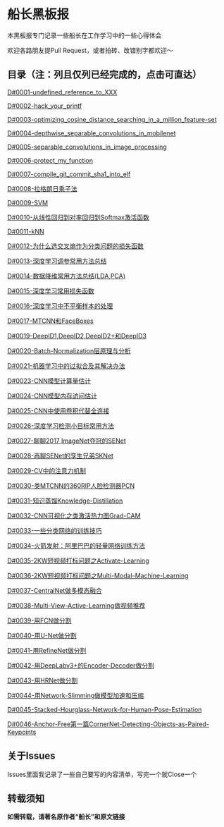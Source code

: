 # 船长黑板报

本黑板报专门记录一些船长在工作学习中的一些心得体会

欢迎各路朋友提Pull Request，或者拍砖、改错别字都欢迎～

## 目录（注：列且仅列已经完成的，点击可直达）

[D#0001-undefined_reference_to_XXX](https://github.com/Captain1986/CaptainBlackboard/blob/master/D%230001-undefined_reference_to_XXX/D%230001.md)

[D#0002-hack_your_printf](https://github.com/Captain1986/CaptainBlackboard/blob/master/D%230002-hack_your_printf/D%230002.md)

[D#0003-optimizing_cosine_distance_searching_in_a_million_feature-set](https://github.com/Captain1986/CaptainBlackboard/blob/master/D%230003-optimizing_cosine_distance_searching_in_a_million_feature-set/D%230003.md)

[D#0004-depthwise_separable_convolutions_in_mobilenet](https://github.com/Captain1986/CaptainBlackboard/blob/master/D%230004-depthwise_separable_convolutions_in_mobilenet/D%230004.md)

[D#0005-separable_convolutions_in_image_processing](https://github.com/Captain1986/CaptainBlackboard/blob/master/D%230005-separable_convolutions_in_image_processing/D%230005.md)

[D#0006-protect_my_function](https://github.com/Captain1986/CaptainBlackboard/blob/master/D%230006-protect_my_function/D%230006.md)

[D#0007-compile_git_commit_sha1_into_elf](https://github.com/Captain1986/CaptainBlackboard/blob/master/D%230007-compile_git_commit_sha1_into_elf/D%230007.md)

[D#0008-拉格朗日乘子法](https://github.com/Captain1986/CaptainBlackboard/blob/master/D%230008-%E6%8B%89%E6%A0%BC%E6%9C%97%E6%97%A5%E4%B9%98%E5%AD%90%E6%B3%95/D%230008.md)

[D#0009-SVM](https://github.com/Captain1986/CaptainBlackboard/blob/master/D%230009-SVM/D%230009.md)

[D#0010-从线性回归到对率回归到Softmax激活函数](https://github.com/Captain1986/CaptainBlackboard/blob/master/D%230010-%E4%BB%8E%E7%BA%BF%E6%80%A7%E5%9B%9E%E5%BD%92%E5%88%B0%E5%AF%B9%E7%8E%87%E5%9B%9E%E5%BD%92%E5%88%B0Softmax%E6%BF%80%E6%B4%BB%E5%87%BD%E6%95%B0/D%230010.md)

[D#0011-kNN](https://github.com/Captain1986/CaptainBlackboard/blob/master/D%230011-kNN/D%230011.md)

[D#0012-为什么选交叉熵作为分类问题的损失函数](https://github.com/Captain1986/CaptainBlackboard/blob/master/D%230012-%E4%B8%BA%E4%BB%80%E4%B9%88%E9%80%89%E4%BA%A4%E5%8F%89%E7%86%B5%E4%BD%9C%E4%B8%BA%E5%88%86%E7%B1%BB%E9%97%AE%E9%A2%98%E7%9A%84%E6%8D%9F%E5%A4%B1%E5%87%BD%E6%95%B0/D%230012.md)

[D#0013-深度学习调参常用方法总结](https://github.com/Captain1986/CaptainBlackboard/blob/master/D%230013-%E6%B7%B1%E5%BA%A6%E5%AD%A6%E4%B9%A0%E8%B0%83%E5%8F%82%E5%B8%B8%E7%94%A8%E6%96%B9%E6%B3%95%E6%80%BB%E7%BB%93/D%230013.md)

[D#0014-数据降维常用方法总结(LDA,PCA)](https://github.com/Captain1986/CaptainBlackboard/blob/master/D%230014-%E6%95%B0%E6%8D%AE%E9%99%8D%E7%BB%B4%E5%B8%B8%E7%94%A8%E6%96%B9%E6%B3%95%E6%80%BB%E7%BB%93(LDA%2CPCA)/D%230014.md)

[D#0015-深度学习常用损失函数](https://github.com/Captain1986/CaptainBlackboard/blob/master/D%230015-%E6%B7%B1%E5%BA%A6%E5%AD%A6%E4%B9%A0%E5%B8%B8%E7%94%A8%E6%8D%9F%E5%A4%B1%E5%87%BD%E6%95%B0/D%230015.md)

[D#0016-深度学习中不平衡样本的处理](https://github.com/Captain1986/CaptainBlackboard/blob/master/D%230016-%E6%B7%B1%E5%BA%A6%E5%AD%A6%E4%B9%A0%E4%B8%AD%E4%B8%8D%E5%B9%B3%E8%A1%A1%E6%A0%B7%E6%9C%AC%E7%9A%84%E5%A4%84%E7%90%86/D%230016.md)

[D#0017-MTCNN和FaceBoxes](https://github.com/Captain1986/CaptainBlackboard/blob/master/D%230017-MTCNN%E5%92%8CFaceBoxes/D%230017.md)

[D#0019-DeepID1,DeepID2,DeepID2+和DeepID3](https://github.com/Captain1986/CaptainBlackboard/blob/master/D%230019-DeepID1%2CDeepID2%2CDeepID2%2B%E5%92%8CDeepID3/D%230019.md)

[D#0020-Batch-Normalization层原理与分析](https://github.com/Captain1986/CaptainBlackboard/blob/master/D%230020-Batch-Normalization%E5%B1%82%E5%8E%9F%E7%90%86%E4%B8%8E%E5%88%86%E6%9E%90/D%230020.md)

[D#0021-机器学习中的过拟合及其解决办法](https://github.com/Captain1986/CaptainBlackboard/blob/master/D%230021-%E6%9C%BA%E5%99%A8%E5%AD%A6%E4%B9%A0%E4%B8%AD%E7%9A%84%E8%BF%87%E6%8B%9F%E5%90%88%E5%8F%8A%E5%85%B6%E8%A7%A3%E5%86%B3%E5%8A%9E%E6%B3%95/D%230021.md)

[D#0023-CNN模型计算量估计](https://github.com/Captain1986/CaptainBlackboard/blob/master/D%230023-CNN%E6%A8%A1%E5%9E%8B%E8%AE%A1%E7%AE%97%E9%87%8F%E4%BC%B0%E8%AE%A1/D%230023.md)

[D#0024-CNN模型内存访问估计](https://github.com/Captain1986/CaptainBlackboard/blob/master/D%230024-CNN%E6%A8%A1%E5%9E%8B%E5%86%85%E5%AD%98%E8%AE%BF%E9%97%AE%E4%BC%B0%E8%AE%A1/D%230024.md)

[D#0025-CNN中使用卷积代替全连接](https://github.com/Captain1986/CaptainBlackboard/blob/master/D%230025-CNN%E4%B8%AD%E4%BD%BF%E7%94%A8%E5%8D%B7%E7%A7%AF%E4%BB%A3%E6%9B%BF%E5%85%A8%E8%BF%9E%E6%8E%A5/D%230025.md)

[D#0026-深度学习检测小目标常用方法](https://github.com/Captain1986/CaptainBlackboard/blob/master/D%230026-%E6%B7%B1%E5%BA%A6%E5%AD%A6%E4%B9%A0%E6%A3%80%E6%B5%8B%E5%B0%8F%E7%9B%AE%E6%A0%87%E5%B8%B8%E7%94%A8%E6%96%B9%E6%B3%95/D%230026.md)

[D#0027-聊聊2017 ImageNet夺冠的SENet](https://github.com/Captain1986/CaptainBlackboard/blob/master/D%230027-%E8%81%8A%E8%81%8A2017%20ImageNet%E5%A4%BA%E5%86%A0%E7%9A%84SENet/D%230027.md)

[D#0028-再聊SENet的孪生兄弟SKNet](https://github.com/Captain1986/CaptainBlackboard/blob/master/D%230028-%E5%86%8D%E8%81%8ASENet%E7%9A%84%E5%AD%AA%E7%94%9F%E5%85%84%E5%BC%9FSKNet/D%230028.md)

[D#0029-CV中的注意力机制](https://github.com/Captain1986/CaptainBlackboard/blob/master/D%230029-CV%E4%B8%AD%E7%9A%84%E6%B3%A8%E6%84%8F%E5%8A%9B%E6%9C%BA%E5%88%B6/D%230029.md)

[D#0030-类MTCNN的360RIP人脸检测器PCN](https://github.com/Captain1986/CaptainBlackboard/blob/master/D%230030-%E7%B1%BBMTCNN%E7%9A%84360RIP%E4%BA%BA%E8%84%B8%E6%A3%80%E6%B5%8B%E5%99%A8PCN/D%230030.md)

[D#0031-知识蒸馏Knowledge-Distillation](https://github.com/Captain1986/CaptainBlackboard/blob/master/D%230031-%E7%9F%A5%E8%AF%86%E8%92%B8%E9%A6%8FKnowledge-Distillation/D%230031.md)

[D#0032-CNN可视化之类激活热力图Grad-CAM](https://github.com/Captain1986/CaptainBlackboard/blob/master/D%230032-CNN%E5%8F%AF%E8%A7%86%E5%8C%96%E4%B9%8B%E7%B1%BB%E6%BF%80%E6%B4%BB%E7%83%AD%E5%8A%9B%E5%9B%BEGrad-CAM/D%230032.md)

[D#0033-一些分类网络的训练技巧](https://github.com/Captain1986/CaptainBlackboard/blob/master/D%230033-%E4%B8%80%E4%BA%9B%E5%88%86%E7%B1%BB%E7%BD%91%E7%BB%9C%E7%9A%84%E8%AE%AD%E7%BB%83%E6%8A%80%E5%B7%A7/D%230033.md)

[D#0034-火箭发射：阿里巴巴的轻量网络训练方法](https://github.com/Captain1986/CaptainBlackboard/blob/master/D%230034-%E7%81%AB%E7%AE%AD%E5%8F%91%E5%B0%84%EF%BC%9A%E9%98%BF%E9%87%8C%E5%B7%B4%E5%B7%B4%E7%9A%84%E8%BD%BB%E9%87%8F%E7%BD%91%E7%BB%9C%E8%AE%AD%E7%BB%83%E6%96%B9%E6%B3%95/D%230034.md)

[D#0035-2KW短视频打标问题之Activate-Learning](https://github.com/Captain1986/CaptainBlackboard/blob/master/D%230035-2KW%E7%9F%AD%E8%A7%86%E9%A2%91%E6%89%93%E6%A0%87%E9%97%AE%E9%A2%98%E4%B9%8BActivate-Learning/D%230035.md)

[D#0036-2KW短视频打标问题之Multi-Modal-Machine-Learning](https://github.com/Captain1986/CaptainBlackboard/blob/master/D%230036-2KW%E7%9F%AD%E8%A7%86%E9%A2%91%E6%89%93%E6%A0%87%E9%97%AE%E9%A2%98%E4%B9%8BMulti-Modal-Machine-Learning/D%230036.md)

[D#0037-CentralNet做多模态融合](https://github.com/Captain1986/CaptainBlackboard/blob/master/D%230037-CentralNet%E5%81%9A%E5%A4%9A%E6%A8%A1%E6%80%81%E8%9E%8D%E5%90%88/D%230037.md)

[D#0038-Multi-View-Active-Learning做视频推荐](https://github.com/Captain1986/CaptainBlackboard/blob/master/D%230038-Multi-View-Active-Learning%E5%81%9A%E8%A7%86%E9%A2%91%E6%8E%A8%E8%8D%90/D%230038.md)

[D#0039-用FCN做分割](https://github.com/Captain1986/CaptainBlackboard/blob/master/D%230039-%E7%94%A8FCN%E5%81%9A%E5%88%86%E5%89%B2/D%230039.md)

[D#0040-用U-Net做分割](https://github.com/Captain1986/CaptainBlackboard/blob/master/D%230040-用U-Net做分割/D%230040.md)

[D#0041-用RefineNet做分割](https://github.com/Captain1986/CaptainBlackboard/blob/master/D%230041-用RefineNet做分割/D%230041.md)

[D#0042-用DeepLabv3+的Encoder-Decoder做分割](https://github.com/Captain1986/CaptainBlackboard/blob/master/D%230042-%E7%94%A8DeepLabv3%2B%E7%9A%84Encoder-Decoder%E5%81%9A%E5%88%86%E5%89%B2/D%230042.md)

[D#0043-用HRNet做分割](https://github.com/Captain1986/CaptainBlackboard/blob/master/D%230043-%E7%94%A8HRNet%E5%81%9A%E5%88%86%E5%89%B2/D%230043.md)

[D#0044-用Network-Slimming做模型加速和压缩](https://github.com/Captain1986/CaptainBlackboard/blob/master/D%230044-%E7%94%A8Network-Slimming%E5%81%9A%E6%A8%A1%E5%9E%8B%E5%8A%A0%E9%80%9F%E5%92%8C%E5%8E%8B%E7%BC%A9/D%230044.md)

[D#0045-Stacked-Hourglass-Network-for-Human-Pose-Estimation](https://github.com/Captain1986/CaptainBlackboard/blob/master/D%230045-Stacked-Hourglass-Network-for-Human-Pose-Estimation/D%230045.md)

[D#0046-Anchor-Free第一篇CornerNet-Detecting-Objects-as-Paired-Keypoints](https://github.com/Captain1986/CaptainBlackboard/blob/master/D%230046-Anchor-Free%E7%AC%AC%E4%B8%80%E7%AF%87CornerNet-Detecting-Objects-as-Paired-Keypoints/D%230046.md)

## 关于Issues

Issues里面我记录了一些自己要写的内容清单，写完一个就Close一个

## 转载须知

**如需转载，请著名原作者“船长”和原文链接**
